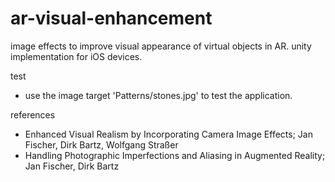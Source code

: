 # ar-visual-enhancement
image effects to improve visual appearance of virtual objects in AR. unity implementation for iOS devices.

test
* use the image target 'Patterns/stones.jpg' to test the application.

references
* Enhanced Visual Realism by Incorporating Camera Image Effects; Jan Fischer, Dirk Bartz, Wolfgang Straßer
* Handling Photographic Imperfections and Aliasing in Augmented Reality; Jan Fischer, Dirk Bartz
